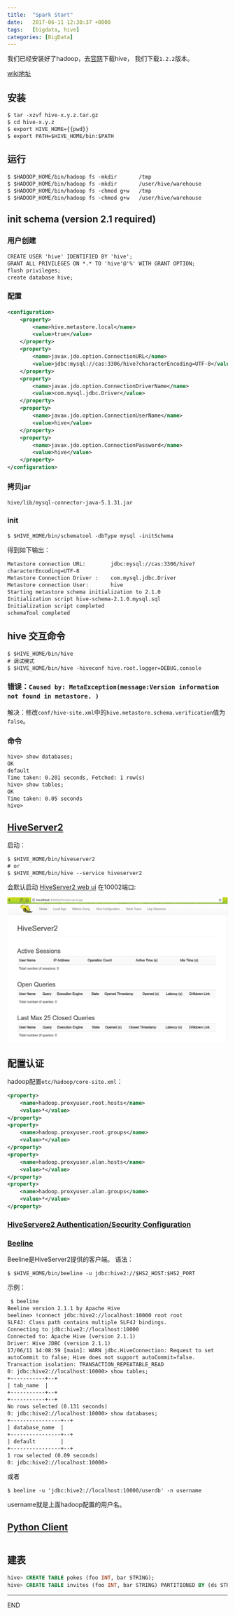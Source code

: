 ```yaml
---
title:  "Spark Start"
date:   2017-06-11 12:30:37 +0000
tags:   [bigdata, hive]
categories: [BigData]
---
```

我们已经安装好了hadoop，去[官网](http://www.apache.org/dyn/closer.cgi/hive/)下载hive，
我们下载`1.2.2`版本。

[wiki地址](https://cwiki.apache.org/confluence/display/Hive/GettingStarted)

## 安装
```shell
$ tar -xzvf hive-x.y.z.tar.gz
$ cd hive-x.y.z
$ export HIVE_HOME={{pwd}}
$ export PATH=$HIVE_HOME/bin:$PATH
```

## 运行
```shell
$ $HADOOP_HOME/bin/hadoop fs -mkdir       /tmp
$ $HADOOP_HOME/bin/hadoop fs -mkdir       /user/hive/warehouse
$ $HADOOP_HOME/bin/hadoop fs -chmod g+w   /tmp
$ $HADOOP_HOME/bin/hadoop fs -chmod g+w   /user/hive/warehouse
```

## init schema (version 2.1 required)
### 用户创建
```mysql
CREATE USER 'hive' IDENTIFIED BY 'hive';
GRANT ALL PRIVILEGES ON *.* TO 'hive'@'%' WITH GRANT OPTION;
flush privileges;
create database hive;
```

### 配置
```xml
<configuration>
    <property>
        <name>hive.metastore.local</name>
        <value>true</value>
    </property>
    <property>
        <name>javax.jdo.option.ConnectionURL</name>
        <value>jdbc:mysql://cas:3306/hive?characterEncoding=UTF-8</value>
    </property>
    <property>
        <name>javax.jdo.option.ConnectionDriverName</name>
        <value>com.mysql.jdbc.Driver</value>
    </property>
    <property>
        <name>javax.jdo.option.ConnectionUserName</name>
        <value>hive</value>
    </property>
    <property>
        <name>javax.jdo.option.ConnectionPassword</name>
        <value>hive</value>
    </property>
</configuration>
```

### 拷贝jar
`hive/lib/mysql-connector-java-5.1.31.jar`

### init
```shell
$ $HIVE_HOME/bin/schematool -dbType mysql -initSchema
```
得到如下输出：
```
Metastore connection URL:        jdbc:mysql://cas:3306/hive?characterEncoding=UTF-8
Metastore Connection Driver :    com.mysql.jdbc.Driver
Metastore connection User:       hive
Starting metastore schema initialization to 2.1.0
Initialization script hive-schema-2.1.0.mysql.sql
Initialization script completed
schemaTool completed
```

## hive 交互命令
```shell
$ $HIVE_HOME/bin/hive
# 调试模式
$ $HIVE_HOME/bin/hive -hiveconf hive.root.logger=DEBUG,console
```
### 错误：`Caused by: MetaException(message:Version information not found in metastore. )`

解决：修改`conf/hive-site.xml`中的`hive.metastore.schema.verification`值为`false`。
 
### 命令
```shell
hive> show databases;
OK
default
Time taken: 0.201 seconds, Fetched: 1 row(s)
hive> show tables;
OK
Time taken: 0.05 seconds
hive> 
```

## [HiveServer2](https://cwiki.apache.org/confluence/display/Hive/Setting+Up+HiveServer2)
启动：
```shell
$ $HIVE_HOME/bin/hiveserver2
# or
$ $HIVE_HOME/bin/hive --service hiveserver2
```
会默认启动 [HiveServer2 web ui](http://localhost:10002) 在10002端口: 

![](./resources/2017-06-11-hive-install/hiveserver-ui.png)

## 配置认证
hadoop配置`etc/hadoop/core-site.xml`：

```xml
<property>
    <name>hadoop.proxyuser.root.hosts</name>
    <value>*</value>
</property>
<property>
    <name>hadoop.proxyuser.root.groups</name>
    <value>*</value>
</property>
<property>
    <name>hadoop.proxyuser.alan.hosts</name>
    <value>*</value>
</property>
<property>
    <name>hadoop.proxyuser.alan.groups</name>
    <value>*</value>
</property>
```

### [HiveServere2 Authentication/Security Configuration](https://cwiki.apache.org/confluence/display/Hive/Setting+Up+HiveServer2#SettingUpHiveServer2-Authentication/SecurityConfiguration)

### [Beeline](https://cwiki.apache.org/confluence/display/Hive/HiveServer2+Clients)
Beeline是HiveServer2提供的客户端。
语法：
```shell
$ $HIVE_HOME/bin/beeline -u jdbc:hive2://$HS2_HOST:$HS2_PORT
```

示例：
```shell
 $ beeline
Beeline version 2.1.1 by Apache Hive
beeline> !connect jdbc:hive2://localhost:10000 root root
SLF4J: Class path contains multiple SLF4J bindings.
Connecting to jdbc:hive2://localhost:10000
Connected to: Apache Hive (version 2.1.1)
Driver: Hive JDBC (version 2.1.1)
17/06/11 14:08:59 [main]: WARN jdbc.HiveConnection: Request to set autoCommit to false; Hive does not support autoCommit=false.
Transaction isolation: TRANSACTION_REPEATABLE_READ
0: jdbc:hive2://localhost:10000> show tables;
+-----------+--+
| tab_name  |
+-----------+--+
+-----------+--+
No rows selected (0.131 seconds)
0: jdbc:hive2://localhost:10000> show databases;
+----------------+--+
| database_name  |
+----------------+--+
| default        |
+----------------+--+
1 row selected (0.09 seconds)
0: jdbc:hive2://localhost:10000> 
```

或者 
```shell
$ beeline -u 'jdbc:hive2://localhost:10000/userdb' -n username
```
username就是上面hadoop配置的用户名。

## [Python Client](https://cwiki.apache.org/confluence/display/Hive/Setting+Up+HiveServer2#SettingUpHiveServer2-PythonClientDriver)
```shell

```

## 建表
```sql
hive> CREATE TABLE pokes (foo INT, bar STRING);
hive> CREATE TABLE invites (foo INT, bar STRING) PARTITIONED BY (ds STRING);
```

---
END
